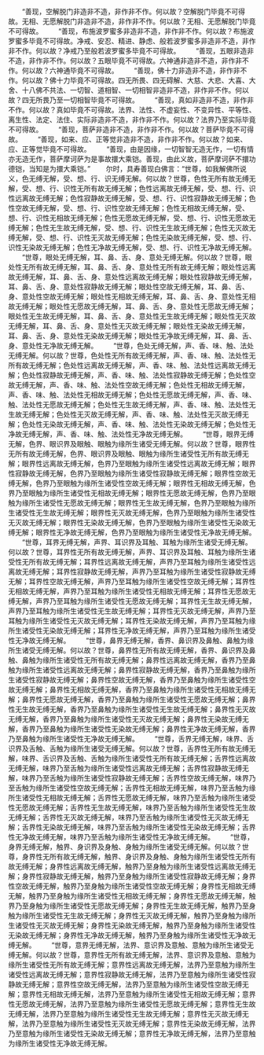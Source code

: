<!-- { "loadSidebar": true } -->
　　“善现，空解脱门非造非不造，非作非不作。何以故？空解脱门毕竟不可得故。无相、无愿解脱门非造非不造，非作非不作。何以故？无相、无愿解脱门毕竟不可得故。
　　“善现，布施波罗蜜多非造非不造，非作非不作。何以故？布施波罗蜜多毕竟不可得故。净戒、安忍、精进、静虑、般若波罗蜜多非造非不造，非作非不作。何以故？净戒乃至般若波罗蜜多毕竟不可得故。
　　“善现，五眼非造非不造，非作非不作。何以故？五眼毕竟不可得故。六神通非造非不造，非作非不作。何以故？六神通毕竟不可得故。
　　“善现，佛十力非造非不造，非作非不作。何以故？佛十力毕竟不可得故。四无所畏、四无碍解、大慈、大悲、大喜、大舍、十八佛不共法、一切智、道相智、一切相智非造非不造，非作非不作。何以故？四无所畏乃至一切相智毕竟不可得故。
　　“善现，真如非造非不造，非作非不作。何以故？真如毕竟不可得故。法界、法性、不虚妄性、不变异性、平等性、离生性、法定、法住、实际非造非不造，非作非不作。何以故？法界乃至实际毕竟不可得故。
　　“善现，菩萨非造非不造，非作非不作。何以故？菩萨毕竟不可得故。
　　“善现，如来、应、正等觉非造非不造，非作非不作。何以故？如来、应、正等觉毕竟不可得故。
　　“善现，由是因缘，一切智智无造无作，一切有情亦无造无作，菩萨摩诃萨为是事故擐大乘铠。善现，由此义故，菩萨摩诃萨不擐功德铠，当知是为擐大乘铠。”
　　尔时，具寿善现白佛言：“世尊，如我解佛所说义，色无缚无解，受、想、行、识无缚无解。何以故？世尊，色性无所有故无缚无解，受、想、行、识性无所有故无缚无解；色性远离故无缚无解，受、想、行、识性远离故无缚无解；色性寂静故无缚无解，受、想、行、识性寂静故无缚无解；色性空故无缚无解，受、想、行、识性空故无缚无解；色性无相故无缚无解，受、想、行、识性无相故无缚无解；色性无愿故无缚无解，受、想、行、识性无愿故无缚无解；色性无生故无缚无解，受、想、行、识性无生故无缚无解；色性无灭故无缚无解，受、想、行、识性无灭故无缚无解；色性无染故无缚无解，受、想、行、识性无染故无缚无解；色性无净故无缚无解，受、想、行、识性无净故无缚无解。
　　“世尊，眼处无缚无解，耳、鼻、舌、身、意处无缚无解。何以故？世尊，眼处性无所有故无缚无解，耳、鼻、舌、身、意处性无所有故无缚无解；眼处性远离故无缚无解，耳、鼻、舌、身、意处性远离故无缚无解；眼处性寂静故无缚无解，耳、鼻、舌、身、意处性寂静故无缚无解；眼处性空故无缚无解，耳、鼻、舌、身、意处性空故无缚无解；眼处性无相故无缚无解，耳、鼻、舌、身、意处性无相故无缚无解；眼处性无愿故无缚无解，耳、鼻、舌、身、意处性无愿故无缚无解；眼处性无生故无缚无解，耳、鼻、舌、身、意处性无生故无缚无解；眼处性无灭故无缚无解，耳、鼻、舌、身、意处性无灭故无缚无解；眼处性无染故无缚无解，耳、鼻、舌、身、意处性无染故无缚无解；眼处性无净故无缚无解，耳、鼻、舌、身、意处性无净故无缚无解。
　　“世尊，色处无缚无解，声、香、味、触、法处无缚无解。何以故？世尊，色处性无所有故无缚无解，声、香、味、触、法处性无所有故无缚无解；色处性远离故无缚无解，声、香、味、触、法处性远离故无缚无解；色处性寂静故无缚无解，声、香、味、触、法处性寂静故无缚无解；色处性空故无缚无解，声、香、味、触、法处性空故无缚无解；色处性无相故无缚无解，声、香、味、触、法处性无相故无缚无解；色处性无愿故无缚无解，声、香、味、触、法处性无愿故无缚无解；色处性无生故无缚无解，声、香、味、触、法处性无生故无缚无解；色处性无灭故无缚无解，声、香、味、触、法处性无灭故无缚无解；色处性无染故无缚无解，声、香、味、触、法处性无染故无缚无解；色处性无净故无缚无解，声、香、味、触、法处性无净故无缚无解。
　　“世尊，眼界无缚无解，色界、眼识界及眼触、眼触为缘所生诸受无缚无解。何以故？世尊，眼界性无所有故无缚无解，色界、眼识界及眼触、眼触为缘所生诸受性无所有故无缚无解；眼界性远离故无缚无解，色界乃至眼触为缘所生诸受性远离故无缚无解；眼界性寂静故无缚无解，色界乃至眼触为缘所生诸受性寂静故无缚无解；眼界性空故无缚无解，色界乃至眼触为缘所生诸受性空故无缚无解；眼界性无相故无缚无解，色界乃至眼触为缘所生诸受性无相故无缚无解；眼界性无愿故无缚无解，色界乃至眼触为缘所生诸受性无愿故无缚无解；眼界性无生故无缚无解，色界乃至眼触为缘所生诸受性无生故无缚无解；眼界性无灭故无缚无解，色界乃至眼触为缘所生诸受性无灭故无缚无解；眼界性无染故无缚无解，色界乃至眼触为缘所生诸受性无染故无缚无解；眼界性无净故无缚无解，色界乃至眼触为缘所生诸受性无净故无缚无解。
　　“世尊，耳界无缚无解，声界、耳识界及耳触、耳触为缘所生诸受无缚无解。何以故？世尊，耳界性无所有故无缚无解，声界、耳识界及耳触、耳触为缘所生诸受性无所有故无缚无解；耳界性远离故无缚无解，声界乃至耳触为缘所生诸受性远离故无缚无解；耳界性寂静故无缚无解，声界乃至耳触为缘所生诸受性寂静故无缚无解；耳界性空故无缚无解，声界乃至耳触为缘所生诸受性空故无缚无解；耳界性无相故无缚无解，声界乃至耳触为缘所生诸受性无相故无缚无解；耳界性无愿故无缚无解，声界乃至耳触为缘所生诸受性无愿故无缚无解；耳界性无生故无缚无解，声界乃至耳触为缘所生诸受性无生故无缚无解；耳界性无灭故无缚无解，声界乃至耳触为缘所生诸受性无灭故无缚无解；耳界性无染故无缚无解，声界乃至耳触为缘所生诸受性无染故无缚无解；耳界性无净故无缚无解，声界乃至耳触为缘所生诸受性无净故无缚无解。
　　“世尊，鼻界无缚无解，香界、鼻识界及鼻触、鼻触为缘所生诸受无缚无解。何以故？世尊，鼻界性无所有故无缚无解，香界、鼻识界及鼻触、鼻触为缘所生诸受性无所有故无缚无解；鼻界性远离故无缚无解，香界乃至鼻触为缘所生诸受性远离故无缚无解；鼻界性寂静故无缚无解，香界乃至鼻触为缘所生诸受性寂静故无缚无解；鼻界性空故无缚无解，香界乃至鼻触为缘所生诸受性空故无缚无解；鼻界性无相故无缚无解，香界乃至鼻触为缘所生诸受性无相故无缚无解；鼻界性无愿故无缚无解，香界乃至鼻触为缘所生诸受性无愿故无缚无解；鼻界性无生故无缚无解，香界乃至鼻触为缘所生诸受性无生故无缚无解；鼻界性无灭故无缚无解，香界乃至鼻触为缘所生诸受性无灭故无缚无解；鼻界性无染故无缚无解，香界乃至鼻触为缘所生诸受性无染故无缚无解；鼻界性无净故无缚无解，香界乃至鼻触为缘所生诸受性无净故无缚无解。
　　“世尊，舌界无缚无解，味界、舌识界及舌触、舌触为缘所生诸受无缚无解。何以故？世尊，舌界性无所有故无缚无解，味界、舌识界及舌触、舌触为缘所生诸受性无所有故无缚无解；舌界性远离故无缚无解，味界乃至舌触为缘所生诸受性远离故无缚无解；舌界性寂静故无缚无解，味界乃至舌触为缘所生诸受性寂静故无缚无解；舌界性空故无缚无解，味界乃至舌触为缘所生诸受性空故无缚无解；舌界性无相故无缚无解，味界乃至舌触为缘所生诸受性无相故无缚无解；舌界性无愿故无缚无解，味界乃至舌触为缘所生诸受性无愿故无缚无解；舌界性无生故无缚无解，味界乃至舌触为缘所生诸受性无生故无缚无解；舌界性无灭故无缚无解，味界乃至舌触为缘所生诸受性无灭故无缚无解；舌界性无染故无缚无解，味界乃至舌触为缘所生诸受性无染故无缚无解；舌界性无净故无缚无解，味界乃至舌触为缘所生诸受性无净故无缚无解。
　　“世尊，身界无缚无解，触界、身识界及身触、身触为缘所生诸受无缚无解。何以故？世尊，身界性无所有故无缚无解，触界、身识界及身触、身触为缘所生诸受性无所有故无缚无解；身界性远离故无缚无解，触界乃至身触为缘所生诸受性远离故无缚无解；身界性寂静故无缚无解，触界乃至身触为缘所生诸受性寂静故无缚无解；身界性空故无缚无解，触界乃至身触为缘所生诸受性空故无缚无解；身界性无相故无缚无解，触界乃至身触为缘所生诸受性无相故无缚无解；身界性无愿故无缚无解，触界乃至身触为缘所生诸受性无愿故无缚无解；身界性无生故无缚无解，触界乃至身触为缘所生诸受性无生故无缚无解；身界性无灭故无缚无解，触界乃至身触为缘所生诸受性无灭故无缚无解；身界性无染故无缚无解，触界乃至身触为缘所生诸受性无染故无缚无解；身界性无净故无缚无解，触界乃至身触为缘所生诸受性无净故无缚无解。
　　“世尊，意界无缚无解，法界、意识界及意触、意触为缘所生诸受无缚无解。何以故？世尊，意界性无所有故无缚无解，法界、意识界及意触、意触为缘所生诸受性无所有故无缚无解；意界性远离故无缚无解，法界乃至意触为缘所生诸受性远离故无缚无解；意界性寂静故无缚无解，法界乃至意触为缘所生诸受性寂静故无缚无解；意界性空故无缚无解，法界乃至意触为缘所生诸受性空故无缚无解；意界性无相故无缚无解，法界乃至意触为缘所生诸受性无相故无缚无解；意界性无愿故无缚无解，法界乃至意触为缘所生诸受性无愿故无缚无解；意界性无生故无缚无解，法界乃至意触为缘所生诸受性无生故无缚无解；意界性无灭故无缚无解，法界乃至意触为缘所生诸受性无灭故无缚无解；意界性无染故无缚无解，法界乃至意触为缘所生诸受性无染故无缚无解；意界性无净故无缚无解，法界乃至意触为缘所生诸受性无净故无缚无解。
